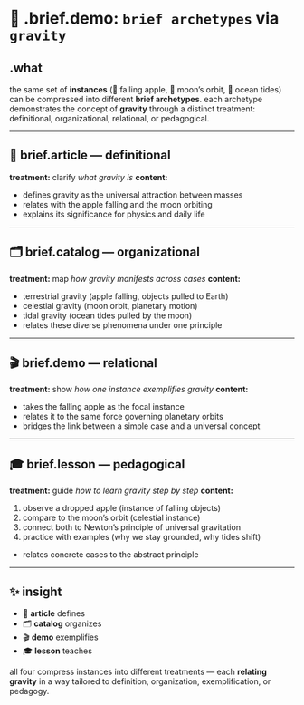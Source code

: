 # 🧩 .brief.demo: `brief archetypes` via `gravity`

## .what
the same set of **instances** (🔹 falling apple, 🌙 moon’s orbit, 🌊 ocean tides) can be compressed into different **brief archetypes**.
each archetype demonstrates the concept of **gravity** through a distinct treatment: definitional, organizational, relational, or pedagogical.

---

## 📖 brief.article — definitional
**treatment:** clarify *what gravity is*
**content:**
- defines gravity as the universal attraction between masses
- relates with the apple falling and the moon orbiting
- explains its significance for physics and daily life

---

## 🗂️ brief.catalog — organizational
**treatment:** map *how gravity manifests across cases*
**content:**
- terrestrial gravity (apple falling, objects pulled to Earth)
- celestial gravity (moon orbit, planetary motion)
- tidal gravity (ocean tides pulled by the moon)
- relates these diverse phenomena under one principle

---

## 🎬 brief.demo — relational
**treatment:** show *how one instance exemplifies gravity*
**content:**
- takes the falling apple as the focal instance
- relates it to the same force governing planetary orbits
- bridges the link between a simple case and a universal concept

---

## 🎓 brief.lesson — pedagogical
**treatment:** guide *how to learn gravity step by step*
**content:**
1. observe a dropped apple (instance of falling objects)
2. compare to the moon’s orbit (celestial instance)
3. connect both to Newton’s principle of universal gravitation
4. practice with examples (why we stay grounded, why tides shift)
- relates concrete cases to the abstract principle

---

## ✨ insight
- 📖 **article** defines
- 🗂️ **catalog** organizes
- 🎬 **demo** exemplifies
- 🎓 **lesson** teaches

all four compress instances into different treatments — each **relating gravity** in a way tailored to definition, organization, exemplification, or pedagogy.
